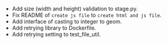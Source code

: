 - Add size (width and height) validation to stage.py.
- Fix README of `create js file` to `create html and js file`.
- Add interface of casting to integer to geom.
- Add retrying library to Dockerfile.
- Add retrying setting to test_file_util.